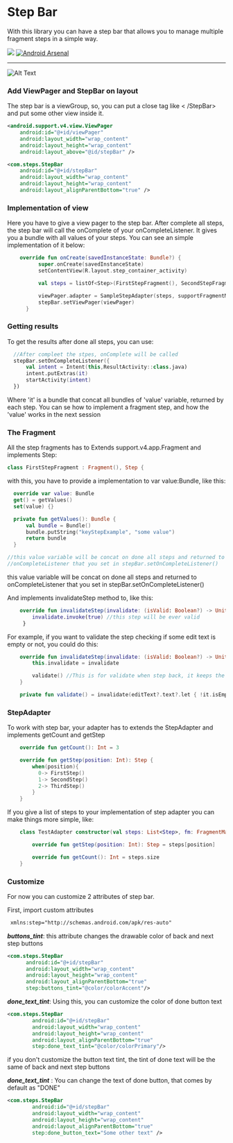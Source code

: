 # Step Bar

With this library you can have a step bar that allows you to manage multiple fragment steps in a simple way.

[![](https://jitpack.io/v/roubertedgar/step-bar.svg)](https://jitpack.io/#roubertedgar/step-bar)    [![Android Arsenal]( https://img.shields.io/badge/Android%20Arsenal-Simple%20Step%20Bar-green.svg?style=flat )]( https://android-arsenal.com/details/1/6848 )

----------

![Alt Text](https://media.giphy.com/media/nbOPo5sSZiEmM8YjTc/giphy.gif)

### Add ViewPager and StepBar on layout

The step bar is a viewGroup, so, you can put a close tag like
< /StepBar>
and put some other view inside it.

  ```xml
  <android.support.v4.view.ViewPager
      android:id="@+id/viewPager"
      android:layout_width="wrap_content"
      android:layout_height="wrap_content"
      android:layout_above="@id/stepBar" />

  <com.steps.StepBar
      android:id="@+id/stepBar"
      android:layout_width="wrap_content"
      android:layout_height="wrap_content"
      android:layout_alignParentBottom="true" />
  ```

### Implementation of view
Here you have to give a view pager to the step bar.  After complete all steps, the step bar will call the  onComplete of your onCompleteListener. It gives you a bundle with all values of your steps. You can see an simple implementation of it below:

```kotlin
    override fun onCreate(savedInstanceState: Bundle?) {
          super.onCreate(savedInstanceState)
          setContentView(R.layout.step_container_activity)

          val steps = listOf<Step>(FirstStepFragment(), SecondStepFragment())

          viewPager.adapter = SampleStepAdapter(steps, supportFragmentManager)
          stepBar.setViewPager(viewPager)
      }
  ```

### Getting results
To get the results after done all steps, you can use:

```kotlin
  //After compleet the stpes, onComplete will be called
  stepBar.setOnCompleteListener({
      val intent = Intent(this,ResultActivity::class.java)
      intent.putExtras(it)
      startActivity(intent)
  })
```

Where 'it' is a bundle that concat all bundles of 'value' variable, returned by each step. You can se how to implement a fragment step, and how the 'value' works in the next session


### The Fragment
  All the step fragments has to Extends support.v4.app.Fragment and implements Step:

  ```kotlin
  class FirstStepFragment : Fragment(), Step {
  ```

with this, you have to provide a implementation to var value:Bundle, like this:

  ```kotlin
    override var value: Bundle
    get() = getValues()
    set(value) {}

    private fun getValues(): Bundle {
        val bundle = Bundle()
        bundle.putString("keyStepExample", "some value")
        return bundle
    }

  //this value variable will be concat on done all steps and returned to
  //onCompleteListener that you set in stepBar.setOnCompleteListener()
```
this value variable will be concat on done all steps and returned to onCompleteListener that you set in stepBar.setOnCompleteListener()


And implements invalidateStep method to, like this:

```kotlin
    override fun invalidateStep(invalidate: (isValid: Boolean?) -> Unit{
        invalidate.invoke(true) //this step will be ever valid
     }
```

For example, if you want to validate the step checking if some edit text is empty or not, you could do this:

```kotlin
    override fun invalidateStep(invalidate: (isValid: Boolean?) -> Unit) {
        this.invalidate = invalidate

        validate() //This is for validate when step back, it keeps the previous valid step valid
    }

    private fun validate() = invalidate(editText?.text?.let { !it.isEmpty() })
```

### StepAdapter
To work with step bar, your adapter has to extends the StepAdapter and implements getCount and getStep

```kotlin
    override fun getCount(): Int = 3
```
```kotlin
    override fun getStep(position: Int): Step {
        when(position){
          0-> FirstStep()
          1-> SecondStep()
          2-> ThirdStep()
        }
    }
```

If you give a list of steps to your implementation of step adapter you can make things more simple, like:

```kotlin
    class TestAdapter constructor(val steps: List<Step>, fm: FragmentManager) : StepAdapter(fm) {

        override fun getStep(position: Int): Step = steps[position]

        override fun getCount(): Int = steps.size
    }
```

### Customize
For now you can customize 2 attributes of step bar.

First, import custom attributes
```xml
 xmlns:step="http://schemas.android.com/apk/res-auto"
 ```

***buttons_tint***: this attribute changes the drawable color of back and next step buttons

```xml
<com.steps.StepBar
      android:id="@+id/stepBar"
      android:layout_width="wrap_content"
      android:layout_height="wrap_content"
      android:layout_alignParentBottom="true"
      step:buttons_tint="@color/colorAccent"/>
```

***done_text_tint***: Using this, you can customize the color of done button text
```xml
<com.steps.StepBar
        android:id="@+id/stepBar"
        android:layout_width="wrap_content"
        android:layout_height="wrap_content"
        android:layout_alignParentBottom="true"
        step:done_text_tint="@color/colorPrimary"/>
```


if you don't customize the button text tint, the tint of done text will be the same of back and next step buttons


***done_text_tint*** : You can change the text of done button, that comes by default as "DONE"

```xml
<com.steps.StepBar
        android:id="@+id/stepBar"
        android:layout_width="wrap_content"
        android:layout_height="wrap_content"
        android:layout_alignParentBottom="true"
        step:done_button_text="Some other text" />
```

